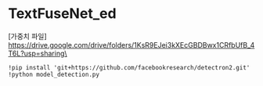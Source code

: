 # TextFuseNet_ed

[가중치 파일]
https://drive.google.com/drive/folders/1KsR9EJei3kXEcGBDBwx1CRfbUfB_4T6L?usp=sharing\


```
!pip install 'git+https://github.com/facebookresearch/detectron2.git'
!python model_detection.py
```
# 
